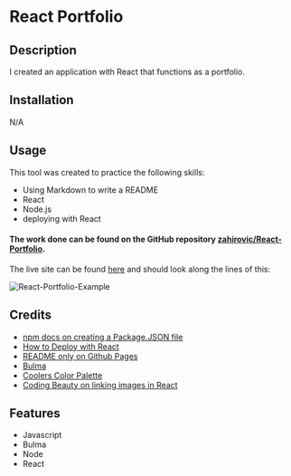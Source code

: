 # React Portfolio

## Description

I created an application with React that functions as a portfolio.

## Installation

N/A

## Usage 


This tool was created to practice the following skills:
- Using Markdown to write a README
- React
- Node.js
- deploying with React

#### The work done can be found on the GitHub repository [zahirovic/React-Portfolio](https://github.com/zahirovic/React-Portfolio).

The live site can be found [here](https://zahirovic.github.io/React-Portfolio/) and should look along the lines of this:

![React-Portfolio-Example](images/react-portoflio.png)



## Credits
- [npm docs on creating a Package.JSON file](https://docs.npmjs.com/creating-a-package-json-file)
- [How to Deploy with React](https://create-react-app.dev/docs/deployment/)
- [README only on Github Pages](https://github.com/orgs/community/discussions/22400)
- [Bulma](https://bulma.io/)
- [Coolers Color Palette](https://coolors.co/4a006f-470a77-45147e-421e86-3f288d-3d3195-3a3b9c-3745a4-354fab-3259b3)
- [Coding Beauty on linking images in React](https://codingbeautydev.com/blog/react-link-image/#:~:text=To%20link%20a%20local%20image,prop%20of%20an%20img%20element.&text=Linking%20and%20displaying%20an%20image,tool%20like%20Create%20React%20App.)


## Features
- Javascript
- Bulma
- Node
- React

